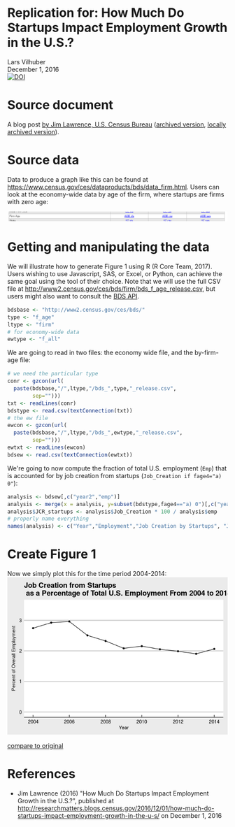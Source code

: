 # Replication for: How Much Do Startups Impact Employment Growth in the U.S.?
Lars Vilhuber  
December 1, 2016  
[![DOI](https://zenodo.org/badge/DOI/10.5281/zenodo.400356.svg)](https://doi.org/10.5281/zenodo.400356)




# Source document
A blog post [by Jim Lawrence, U.S. Census Bureau](http://researchmatters.blogs.census.gov/2016/12/01/how-much-do-startups-impact-employment-growth-in-the-u-s/) ([archived version](https://web.archive.org/web/20161229210623/http://researchmatters.blogs.census.gov/2016/12/01/how-much-do-startups-impact-employment-growth-in-the-u-s/), [locally archived version](archive/index.html)).

# Source data
Data to produce a graph like this can be found at https://www.census.gov/ces/dataproducts/bds/data_firm.html. Users can look at the economy-wide data by age of the firm, where startups are firms with zero age:

![Select Firm Age](Selection_316.png)

# Getting and manipulating the data
We will illustrate how to generate Figure 1 using R (R Core Team, 2017). Users wishing to use Javascript, SAS, or Excel, or Python, can achieve the same goal using the tool of their choice. Note that we will use the full CSV file at http://www2.census.gov/ces/bds/firm/bds_f_age_release.csv, but users might also want to consult the [BDS API](https://www.census.gov/data/developers/data-sets/business-dynamics.html).


```r
bdsbase <- "http://www2.census.gov/ces/bds/"
type <- "f_age"
ltype <- "firm"
# for economy-wide data
ewtype <- "f_all"
```
We are going to read in two files: the economy wide file, and the by-firm-age file:

```r
# we need the particular type 
conr <- gzcon(url(
  paste(bdsbase,"/",ltype,"/bds_",type,"_release.csv",
        sep="")))
txt <- readLines(conr)
bdstype <- read.csv(textConnection(txt))
# the ew file
ewcon <- gzcon(url(
  paste(bdsbase,"/",ltype,"/bds_",ewtype,"_release.csv",
        sep="")))
ewtxt <- readLines(ewcon)
bdsew <- read.csv(textConnection(ewtxt))
```
We're going to now compute the fraction of total U.S. employment (`Emp`) that is accounted for by job creation from startups (`Job_Creation if fage4="a) 0"`):


```r
analysis <- bdsew[,c("year2","emp")]
analysis <- merge(x = analysis, y=subset(bdstype,fage4=="a) 0")[,c("year2","Job_Creation")], by="year2")
analysis$JCR_startups <- analysis$Job_Creation * 100 / analysis$emp
# properly name everything
names(analysis) <- c("Year","Employment","Job Creation by Startups", "Job Creation Rate by Startups")
```

# Create Figure 1

Now we simply plot this for the time period 2004-2014:
![](README_files/figure-html/figure1-1.png)<!-- -->

[compare to original](archive/bds1.jpg)

# References

- Jim Lawrence (2016) "How Much Do Startups Impact Employment Growth in the U.S.?", published at http://researchmatters.blogs.census.gov/2016/12/01/how-much-do-startups-impact-employment-growth-in-the-u-s/ on December 1, 2016

